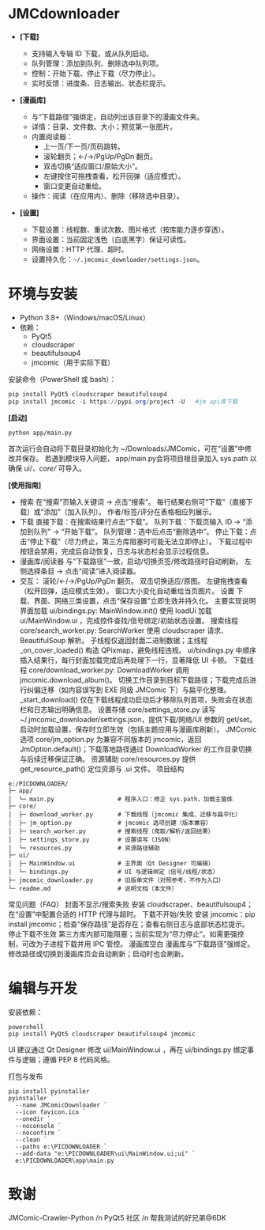 # JMCdownloader
- **[下载]**
  - 支持输入专辑 ID 下载，或从队列启动。
  - 队列管理：添加到队列、删除选中队列项。
  - 控制：开始下载、停止下载（尽力停止）。
  - 实时反馈：进度条、日志输出、状态栏提示。

- **[漫画库]**
  - 与“下载路径”强绑定，自动列出该目录下的漫画文件夹。
  - 详情：目录、文件数、大小；预览第一张图片。
  - 内置阅读器：
    - 上一页/下一页/页码跳转。
    - 滚轮翻页；←/→/PgUp/PgDn 翻页。
    - 双击切换“适应窗口/原始大小”。
    - 左键按住可拖拽查看，松开回弹（适应模式）。
    - 窗口变更自动重绘。
  - 操作：阅读（在应用内）、删除（移除选中目录）。

- **[设置]**
  - 下载设置：线程数、重试次数、图片格式（按库能力逐步穿透）。
  - 界面设置：当前固定浅色（白底黑字）保证可读性。
  - 网络设置：HTTP 代理、超时。
  - 设置持久化：`~/.jmcomic_downloader/settings.json`。

# 环境与安装

- Python 3.8+（Windows/macOS/Linux）
- 依赖：
  - PyQt5
  - cloudscraper
  - beautifulsoup4
  - jmcomic（用于实际下载）

安装命令（PowerShell 或 bash）：
```powershell
pip install PyQt5 cloudscraper beautifulsoup4
pip install jmcomic -i https://pypi.org/project -U   #jm api库下载
```

**[启动]**
```
python app/main.py
```
 首次运行会自动将下载目录初始化为 ~/Downloads/JMComic，可在“设置”中修改并保存。
 若遇到模块导入问题，
 app/main.py会将项目根目录加入 sys.path 以确保 ui/*、core/* 可导入。

**[使用指南]**
 - 搜索
在“搜索”页输入关键词 → 点击“搜索”。
每行结果右侧可“下载”（直接下载）或“添加”（加入队列）。
作者/标签/评分在表格相应列展示。
 - 下载
直接下载：在搜索结果行点击“下载”。
队列下载：下载页输入 ID → “添加到队列” → “开始下载”。
队列管理：选中后点击“删除选中”。
停止下载：点击“停止下载”（尽力终止，第三方库阻塞时可能无法立即停止）。
下载过程中按钮会禁用，完成后自动恢复，日志与状态栏会显示过程信息。
 - 漫画库/阅读器
与“下载路径”一致，启动/切换页签/修改路径时自动刷新。
左侧选择条目 → 点击“阅读”进入阅读器。
 - 交互：
滚轮/←/→/PgUp/PgDn 翻页。
双击切换适应/原图。
左键拖拽查看（松开回弹，适应模式生效）。
窗口大小变化自动重绘当页图片。
设置
下载、界面、网络三类设置，点击“保存设置”立即生效并持久化。
主要实现说明
界面加载
ui/bindings.py: MainWindow.init()
 使用 loadUi 加载 
ui/MainWindow.ui
，完成控件查找/信号绑定/初始状态设置。
搜索线程
core/search_worker.py: SearchWorker 使用 cloudscraper 请求、BeautifulSoup 解析。
子线程仅返回封面二进制数据；主线程 
_on_cover_loaded()
 构造 QPixmap，避免线程违规。
ui/bindings.py
 中顺序插入结果行，每行封面加载完成后再处理下一行，显著降低 UI 卡顿。
下载线程
core/download_worker.py: DownloadWorker 调用 jmcomic.download_album()。
切换工作目录到目标下载路径；下载完成后进行纠偏迁移（如内容误写到 EXE 同级 JMComic 下）与扁平化整理。
_start_download()
 仅在下载线程成功启动后才移除队列首项，失败会在状态栏和日志输出明确信息。
设置存储
core/settings_store.py
 读写 ~/.jmcomic_downloader/settings.json，提供下载/网络/UI 参数的 get/set。
启动时加载设置，保存时立即生效（包括主题应用与漫画库刷新）。
JMComic 选项
core/jm_option.py
 为兼容不同版本的 jmcomic，返回 JmOption.default()；下载落地路径通过 
DownloadWorker
 的工作目录切换与后续迁移保证正确。
资源辅助
core/resources.py
 提供 
get_resource_path()
 定位资源与 .ui 文件。
项目结构
```
e:/PICDOWNLOADER/
├─ app/
│  └─ main.py                  # 程序入口：修正 sys.path，加载主窗体
├─ core/
│  ├─ download_worker.py       # 下载线程（jmcomic 集成、迁移与扁平化）
│  ├─ jm_option.py             # jmcomic 选项创建（版本兼容）
│  ├─ search_worker.py         # 搜索线程（爬取/解析/返回结果）
│  ├─ settings_store.py        # 设置读写（JSON）
│  └─ resources.py             # 资源路径辅助
├─ ui/
│  ├─ MainWindow.ui            # 主界面（Qt Designer 可编辑）
│  └─ bindings.py              # UI 与逻辑绑定（信号/线程/状态）
├─ jmcomic_downloader.py       # 旧版单文件（对照参考，不作为入口）
└─ readme.md                   # 说明文档（本文件）
```

常见问题（FAQ）
封面不显示/搜索失败
安装 cloudscraper、beautifulsoup4；在“设置”中配置合适的 HTTP 代理与超时。
下载不开始/失败
安装 jmcomic：pip install jmcomic；检查“保存路径”是否存在；查看右侧日志与底部状态栏提示。
停止下载不生效
第三方库内部可能阻塞；当前实现为“尽力停止”。如需更强控制，可改为子进程下载并用 IPC 管控。
漫画库空白
漫画库与“下载路径”强绑定。修改路径或切换到漫画库页会自动刷新；启动时也会刷新。

# 编辑与开发
安装依赖：
```
powershell
pip install PyQt5 cloudscraper beautifulsoup4 jmcomic
```
UI 建议通过 Qt Designer 修改 
ui/MainWindow.ui
，再在 
ui/bindings.py
 绑定事件与逻辑；遵循 PEP 8 代码风格。

打包与发布
```
pip install pyinstaller
pyinstaller `
  --name JMComicDownloader `
  --icon favicon.ico `
  --onedir `
  --noconsole `
  --noconfirm `
  --clean `
  --paths e:\PICDOWNLOADER `
  --add-data "e:\PICDOWNLOADER\ui\MainWindow.ui;ui" `
  e:\PICDOWNLOADER\app\main.py
```

# 致谢
JMComic-Crawler-Python /n
PyQt5 社区 /n
帮我测试的好兄弟@6DK


